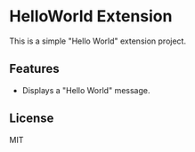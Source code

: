 # HelloWorld Extension

This is a simple "Hello World" extension project.

## Features

- Displays a "Hello World" message.

## License

MIT